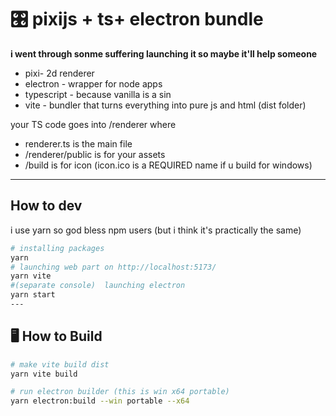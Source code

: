 # 🎛️ pixijs + ts+ electron bundle

**i went through sonme suffering launching it so maybe it'll help someone**  
- pixi- 2d renderer
- electron - wrapper for node apps
- typescript - because vanilla is a sin
- vite - bundler that turns everything into pure js and html (dist folder)

your TS code goes into /renderer where 
- renderer.ts is the main file
- /renderer/public is for your assets
- /build is for icon (icon.ico is a REQUIRED name if u build for windows)

---

## How to dev

i use yarn so god bless npm users (but i think it's practically the same)

```bash
# installing packages
yarn
# launching web part on http://localhost:5173/
yarn vite
#(separate console)  launching electron
yarn start
---
```

## 🖥️ How to Build

```bash
# make vite build dist
yarn vite build

# run electron builder (this is win x64 portable)
yarn electron:build --win portable --x64
```
